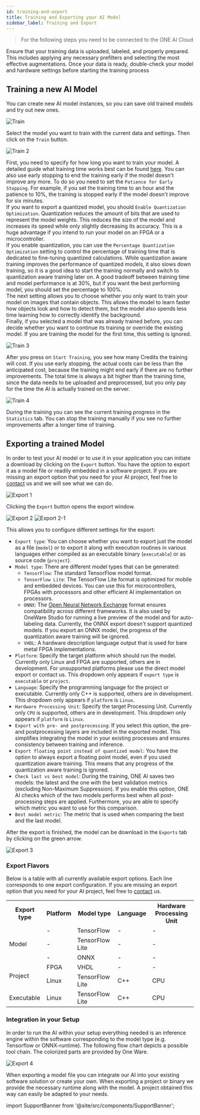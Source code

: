 ```yaml
---
id: training-and-export
title: Training and Exporting your AI Model
sidebar_label: Training and Export
---
```


> For the following steps you need to be connected to the ONE AI Cloud

Ensure that your training data is uploaded, labeled, and properly prepared. This includes applying any necessary prefilters and selecting the most effective augmentations. Once your data is ready, double-check your model and hardware settings before starting the training process

## Training a new AI Model

You can create new AI model instances, so you can save old trained models and try out new ones.

![Train](/img/ai/one_ai_plugin/getting_started/train_1.webp)

Select the model you want to train with the current data and settings. Then click on the `Train` button.

![Train 2](/img/ai/one_ai_plugin/getting_started/train_2.webp)

First, you need to specify for how long you want to train your model. A detailed guide what training time works best can be found [here](/docs/one-ai/help/choosing-parameters-guide#training). You can also use early stopping to end the training early if the model doesn't improve any more. To do so you need to set the ``Patience for Early Stopping``. For example, if you set the training time to an hour and the patience to 10%, the training is stopped early if the model doesn't improve for six minutes.  
If you want to export a quantized model, you should ``Enable Quantization Optimization``. Quantization reduces the amount of bits that are used to represent the model weights. This reduces the size of the model and increases its speed while only slightly decreasing its accuracy. This is a huge advantage if you intend to run your model on an FPGA or a microcontroller.  
If you enable quantization, you can use the ``Percentage Quantization Optimization`` setting to control the percentage of training time that is dedicated to fine-tuning quantized calculations. While quantization aware training improves the performance of quantized models, it also slows down training, so it is a good idea to start the training normally and switch to quantization aware training later on. A good tradeoff between training time and model performance is at 30%, but if you want the best performing model, you should set the percentage to 100%.  
The next setting allows you to choose whether you only want to train your model on images that contain objects. This allows the model to learn faster how objects look and how to detect them, but the model also spends less time learning how to correctly identify the background.  
Finally, if you selected a model that was already trained before, you can decide whether you want to continue its training or override the existing model. If you are training the model for the first time, this setting is ignored.

![Train 3](/img/ai/one_ai_plugin/getting_started/train_3.webp)

After you press on `Start Training`, you see how many Credits the training will cost. If you use early stopping, the actual costs can be less than the anticipated cost, because the training might end early if there are no further improvements. The total time is always a bit higher than the training time, since the data needs to be uploaded and preprocessed, but you only pay for the time the AI is actually trained on the server.

![Train 4](/img/ai/Train.png)

During the training you can see the current training progress in the ``Statistics`` tab. You can stop the training manually if you see no further improvements after a longer time of training.

## Exporting a trained Model

In order to test your AI model or to use it in your application you can initiate a download by clicking on the `Export` button. You have the option to export it as a model file or readily embedded in a software project. If you are missing an export option that you need for your AI project, feel free to [contact](/docs/contact) us and we will see what we can do.

![Export 1](/img/ai/one_ai_plugin/getting_started/export_1.png)

Clicking the `Export` button opens the export window.

![Export 2](/img/ai/one_ai_plugin/getting_started/export_2.png)
![Export 2-1](/img/ai/one_ai_plugin/getting_started/export_2-1.png)

This allows you to configure different settings for the export:
- ``Export type``: You can choose whether you want to export just the model as a file (``model``) or to export it along with execution routines in various languages either compiled as an executable binary (``executable``) or as source code (``project``).
- ``Model type``: There are different model types that can be generated:
    - ``TensorFlow``: The standard TensorFlow model format.
    - ``TensorFlow Lite``: The TensorFlow Lite format is optimized for mobile and embedded devices. You can use this for microcontrollers, FPGAs with processors and other efficient AI implementation on processors.
    - ``ONNX``: The [Open Neural Network Exchange](https://onnx.ai/) format ensures compatibility across different frameworks. It is also used by OneWare Studio for running a live preview of the model and for auto-labeling data. Currently, the ONNX export doesn't support quantized models. If you export an ONNX model, the progress of the quantization aware training will be ignored.
    - ``VHDL``: A hardware description language output that is used for bare metal FPGA implementations.
- ``Platform``: Specify the target platform which should run the model. Currently only Linux and FPGA are supported, others are in development. For unsupported platforms please use the direct model export or contact us. This dropdown only appears if ``export type`` is ``executable`` or ``project``.
- ``Language``: Specify the programming language for the project or executable. Currently only C++ is supported, others are in development. This dropdown only appears if ``platform`` is ``Linux``.
- ``Hardware Processing Unit``: Specify the target Processing Unit. Currently only ``CPU`` is supported, others are in development. This dropdown only appears if ``platform`` is ``Linux``.
- ``Export with pre- and postprocessing``: If you select this option, the pre- and postprocessing layers are included in the exported model. This simplifies integrating the model in your existing processes and ensures consistency between training and inference.
- ``Export floating point instead of quantized model``: You have the option to always export a floating point model, even if you used quantization aware training. This means that any progress of the quantization aware training is ignored.
- ``Check last vs best model``: During the training, ONE AI saves two models: the latest and the one with the best validation metrics (excluding Non-Maximum Suppression). If you enable this option, ONE AI checks which of the two models performs best when all post-processing steps are applied. Furthermore, you are able to specify which metric you want to use for this comparison.
- ``Best model metric``: The metric that is used when comparing the best and the last model.

After the export is finished, the model can be download in the `Exports` tab by clicking on the green arrow.

![Export 3](/img/ai/one_ai_plugin/getting_started/export_3.png)

### Export Flavors

Below is a table with all currently available export options. Each line corresponds to one export configuration. If you are missing an export option that you need for your AI project, feel free to [contact](/docs/contact) us.

<table>
  <tr>
    <th>Export type</th>
    <th>Platform</th>
    <th>Model type</th>
    <th>Language</th>
    <th>Hardware Processing Unit</th>
  </tr>
  <tr>
       <td rowspan="3">Model</td>
       <td>-</td>
       <td>TensorFlow</td>
       <td>-</td>
       <td>-</td>
     </tr>
  <tr>
       <td>-</td>
       <td>TensorFlow Lite</td>
       <td>-</td>
       <td>-</td>
     </tr>
  <tr>
       <td>-</td>
       <td>ONNX</td>
       <td>-</td>
       <td>-</td>
     </tr>
  <tr>
       <td rowspan="2">Project</td>
       <td>FPGA</td>
       <td>VHDL</td>
       <td>-</td>
       <td>-</td>
     </tr>
  <tr>
       <td>Linux</td>
       <td>TensorFlow Lite</td>
       <td>C++</td>
       <td>CPU</td>
     </tr>
  <tr>
       <td rowspan="1">Executable</td>
       <td>Linux</td>
       <td>TensorFlow Lite</td>
       <td>C++</td>
       <td>CPU</td>
     </tr>
</table>


### Integration in your Setup

In order to run the AI within your setup everything needed is an inference engine within the software corresponding to the model type (e.g. Tensorflow or ONNX-runtime).
The following flow chart depicts a possible tool chain. The colorized parts are provided by One Ware.

![Export 4](/img/ai/one_ai_plugin/getting_started/export_model_embedding_stacked.png)

When exporting a model file you can integrate our AI into your existing software solution or create your own.
When exporting a project or binary we provide the necessary runtime along with the model. A project obtained this way can easily be adapted to your needs.

import SupportBanner from '@site/src/components/SupportBanner';

<SupportBanner subject="ONE AI Training and Export Support" />
